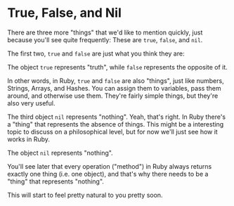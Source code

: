 # True, False, and Nil

There are three more "things" that we'd like to mention quickly, just because
you'll see quite frequently: These are `true`, `false`, and `nil`.

The first two, `true` and `false` are just what you think they are:

<p class="hint">
The object <code>true</code> represents "truth", while <code>false</code>
represents the opposite of it.
</p>

In other words, in Ruby, `true` and `false` are also "things", just like
numbers, Strings, Arrays, and Hashes. You can assign them to variables, pass
them around, and otherwise use them. They're fairly simple things, but they're
also very useful.

The third object `nil` represents "nothing". Yeah, that's right. In Ruby
there's a "thing" that represents the absence of things. This might be a
interesting topic to discuss on a philosophical level, but for now we'll
just see how it works in Ruby.

<p class="hint">
The object <code>nil</code> represents "nothing".
</p>

You'll see later that every operation ("method") in Ruby always returns
exactly one thing (i.e. one object), and that's why there needs to be a
"thing" that represents "nothing".

This will start to feel pretty natural to you pretty soon.

